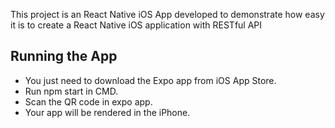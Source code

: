 This project is an React Native iOS App developed to demonstrate how easy it is to create a React Native iOS application with RESTful API

## Running the App

* You just need to download the Expo app from iOS App Store.
* Run npm start in CMD.
* Scan the QR code in expo app.
* Your app will be rendered in the iPhone.
